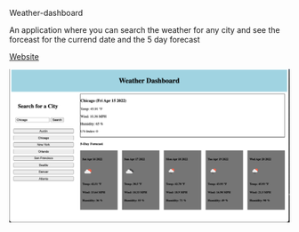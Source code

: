 Weather-dashboard

An application where you can search the weather for any city and see the forceast for the currend date and the 5 day forecast 

[Website](https://yuval7994.github.io/weather-dashboard/)

![Screenshot](assets/website.png)